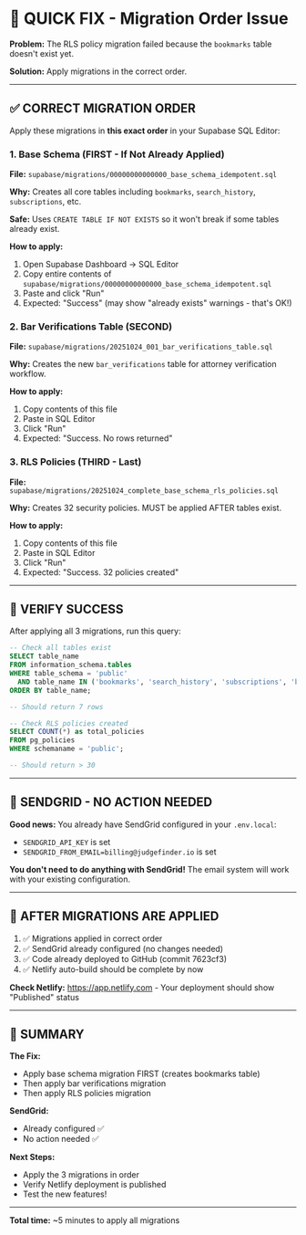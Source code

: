 # 🔧 QUICK FIX - Migration Order Issue

**Problem:** The RLS policy migration failed because the `bookmarks` table doesn't exist yet.

**Solution:** Apply migrations in the correct order.

---

## ✅ CORRECT MIGRATION ORDER

Apply these migrations in **this exact order** in your Supabase SQL Editor:

### 1. Base Schema (FIRST - If Not Already Applied)

**File:** `supabase/migrations/00000000000000_base_schema_idempotent.sql`

**Why:** Creates all core tables including `bookmarks`, `search_history`, `subscriptions`, etc.

**Safe:** Uses `CREATE TABLE IF NOT EXISTS` so it won't break if some tables already exist.

**How to apply:**

1. Open Supabase Dashboard → SQL Editor
2. Copy entire contents of `supabase/migrations/00000000000000_base_schema_idempotent.sql`
3. Paste and click "Run"
4. Expected: "Success" (may show "already exists" warnings - that's OK!)

### 2. Bar Verifications Table (SECOND)

**File:** `supabase/migrations/20251024_001_bar_verifications_table.sql`

**Why:** Creates the new `bar_verifications` table for attorney verification workflow.

**How to apply:**

1. Copy contents of this file
2. Paste in SQL Editor
3. Click "Run"
4. Expected: "Success. No rows returned"

### 3. RLS Policies (THIRD - Last)

**File:** `supabase/migrations/20251024_complete_base_schema_rls_policies.sql`

**Why:** Creates 32 security policies. MUST be applied AFTER tables exist.

**How to apply:**

1. Copy contents of this file
2. Paste in SQL Editor
3. Click "Run"
4. Expected: "Success. 32 policies created"

---

## 🧪 VERIFY SUCCESS

After applying all 3 migrations, run this query:

```sql
-- Check all tables exist
SELECT table_name
FROM information_schema.tables
WHERE table_schema = 'public'
  AND table_name IN ('bookmarks', 'search_history', 'subscriptions', 'bar_verifications', 'users', 'attorneys', 'attorney_slots')
ORDER BY table_name;

-- Should return 7 rows
```

```sql
-- Check RLS policies created
SELECT COUNT(*) as total_policies
FROM pg_policies
WHERE schemaname = 'public';

-- Should return > 30
```

---

## 📧 SENDGRID - NO ACTION NEEDED

**Good news:** You already have SendGrid configured in your `.env.local`:

- `SENDGRID_API_KEY` is set
- `SENDGRID_FROM_EMAIL=billing@judgefinder.io` is set

**You don't need to do anything with SendGrid!** The email system will work with your existing configuration.

---

## 🚀 AFTER MIGRATIONS ARE APPLIED

1. ✅ Migrations applied in correct order
2. ✅ SendGrid already configured (no changes needed)
3. ✅ Code already deployed to GitHub (commit 7623cf3)
4. ✅ Netlify auto-build should be complete by now

**Check Netlify:** https://app.netlify.com - Your deployment should show "Published" status

---

## 🎯 SUMMARY

**The Fix:**

- Apply base schema migration FIRST (creates bookmarks table)
- Then apply bar verifications migration
- Then apply RLS policies migration

**SendGrid:**

- Already configured ✅
- No action needed ✅

**Next Steps:**

- Apply the 3 migrations in order
- Verify Netlify deployment is published
- Test the new features!

---

**Total time:** ~5 minutes to apply all migrations
